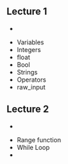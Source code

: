 ## Lecture 1
- 
* Variables
* Integers
* float
* Bool
* Strings
* Operators
* raw_input

## Lecture 2
- 
* Range function
* While Loop
* 